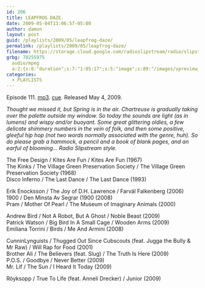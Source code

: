 ```yaml
---
id: 206
title: LEAPFROG DAZE.
date: 2009-05-04T13:06:57-05:00
author: damon
layout: post
guid: /playlists/2009/05/leapfrog-daze/
permalink: /playlists/2009/05/leapfrog-daze/
filename: https://storage.cloud.google.com/radioslipstream/radio/slipstream-111.mp3
grbg: 78255975
  audio/mpeg
  a:2:{s:8:"duration";s:7:"1:05:17";s:5:"image";s:89:"/images/vpreview_center.png";}
categories:
  - PLAYLISTS
---
```


Episode 111. [mp3](https://storage.cloud.google.com/radioslipstream/radio/slipstream-111.mp3). [cue](https://storage.cloud.google.com/radioslipstream/radio/slipstream-111.cue). Released May 4, 2009.

_Thought we missed it, but Spring is in the air. Chartreuse is gradually taking over the palette outside my window. So today the sounds are light (as in lumens) and wispy and/or buoyant. Some great glittering oldies, a few delicate shimmery numbers in the vein of folk, and then some positive, gleeful hip hop (not two words normally associated with the genre, huh). So do please grab a hammock, a pencil and a book of blank pages, and an earful of blooming… Radio Slipstream style._

The Free Design / Kites Are Fun / Kites Are Fun (1967)  
The Kinks / The Village Green Preservation Society / The Village Green Preservation Society (1968)  
Disco Inferno / The Last Dance / The Last Dance (1993)

Erik Enocksson / The Joy of D.H. Lawrence / Farväl Falkenberg (2006)  
1900 / Den Minsta Av Segrar (1900 (2008)  
Pram / Mother Of Pearl / The Museum of Imaginary Animals (2000)

Andrew Bird / Not A Robot, But A Ghost / Noble Beast (2009)  
Patrick Watson / Big Bird In A Small Cage / Wooden Arms (2009)  
Emiliana Torrini / Birds / Me And Armini (2008)

CunninLynguists / Thugged Out Since Cubscouts (feat. Jugga the Bully & Mr Raw) / Will Rap for Food (2001)  
Brother Ali / The Believers (feat. Slug) / The Truth Is Here (2009)  
P.O.S. / Goodbye / Never Better (2009)  
Mr. Lif / The Sun / I Heard It Today (2009)

Röyksopp / True To Life (feat. Anneli Drecker) / Junior (2009)
